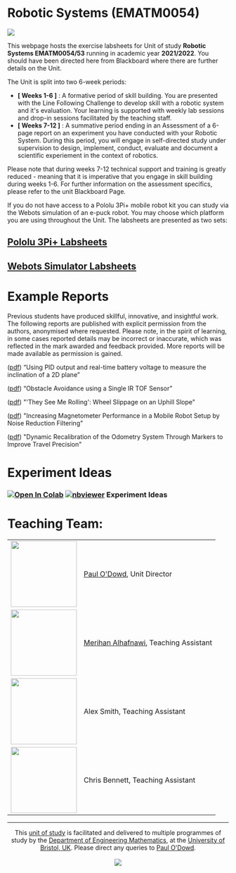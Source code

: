 # Robotic Systems (EMATM0054)

<img src="https://github.com/paulodowd/EMATM0053_21_22/blob/main/images/banner4.JPG?raw=true">
    
This webpage hosts the exercise labsheets for Unit of study **Robotic Systems EMATM0054/53** running in academic year **2021/2022**.  You should have been directed here from Blackboard where there are further details on the Unit.

The Unit is split into two 6-week periods:
- **[ Weeks 1-6 ]** : A formative period of skill building.  You are presented with the Line Following Challenge to develop skill with a robotic system and it's evaluation.  Your learning is supported with weekly lab sessions and drop-in sessions facilitated by the teaching staff. 
- **[ Weeks 7-12 ]** : A summative period ending in an Assessment of a 6-page report on an experiment you have conducted with your Robotic System.  During this period, you will engage in self-directed study under supervision to design, implement, conduct, evaluate and document a scientific experiement in the context of robotics.

Please note that during weeks 7-12 technical support and training is greatly reduced - meaning that it is imperative that you engage in skill building during weeks 1-6.  For further information on the assessment specifics, please refer to the unit Blackboard Page. 

If you do not have access to a Pololu 3Pi+ mobile robot kit you can study via the Webots simulation of an e-puck robot. You may choose which platform you are using throughout the Unit.  The labsheets are presented as two sets:

## <a href="https://github.com/paulodowd/EMATM0053_21_22/blob/main/Pololu3PI.md">Pololu 3Pi+ Labsheets</a>
## <a href="https://github.com/paulodowd/EMATM0053_21_22/blob/main/Webots.md">Webots Simulator Labsheets</a>


# Example Reports

Previous students have produced skillful, innovative, and insightful work.  The following reports are published with explicit permission from the authors, anonymised where requested.  Please note, in the spirit of learning, in some cases reported details may be incorrect or inaccurate, which was reflected in the mark awarded and feedback provided.  More reports will be made available as permission is gained.

(<a href="https://github.com/paulodowd/EMATM0053_21_22/raw/main/Example%20Reports/SG4_T4_BatVoltage.pdf">pdf</a>) “Using PID output and real-time battery voltage to measure the inclination of a 2D plane” 

(<a href="https://github.com/paulodowd/EMATM0053_21_22/raw/main/Example%20Reports/T1_ObsAvoidSingle.pdf">pdf</a>) “Obstacle Avoidance using a Single IR TOF Sensor” 

(<a href="https://github.com/paulodowd/EMATM0053_21_22/raw/main/Example%20Reports/T5_RollingSlippage.pdf">pdf</a>) "'They See Me Rolling': Wheel Slippage on an Uphill Slope"

(<a href="https://github.com/paulodowd/EMATM0053_21_22/raw/main/Example%20Reports/SG7_T4_IncMagPerf.pdf">pdf</a>) "Increasing Magnetometer Performance in a Mobile Robot Setup by Noise Reduction Filtering"

(<a href="https://github.com/paulodowd/EMATM0053_21_22/raw/main/Example%20Reports/SG2_T4_DynamicKinematicRecalibration.pdf">pdf</a>) "Dynamic Recalibration of the Odometry System Through Markers to Improve Travel Precision"


# Experiment Ideas

### [![Open In Colab](https://colab.research.google.com/assets/colab-badge.svg)](https://colab.research.google.com/github/paulodowd/EMATM0053_21_22/blob/main/Experiment_Ideas.ipynb)  [![nbviewer](https://raw.githubusercontent.com/jupyter/design/master/logos/Badges/nbviewer_badge.svg)](https://nbviewer.jupyter.org/github/paulodowd/EMATM0053_21_22/blob/main/Experiment_Ideas.ipynb) Experiment Ideas


# Teaching Team:

<table>
<tr><td><img width="150px" src="https://media-exp1.licdn.com/dms/image/C4D03AQF0NTkKRAj1zw/profile-displayphoto-shrink_800_800/0/1601493011557?e=1638403200&v=beta&t=BRlixjUjpO5xkqezOYENqDICBVpHJWqf_204xTQV-SI"></td><td><a href="https://www.bristol.ac.uk/people/person/Paul-O'Dowd-d54e9ad6-41de-4eef-81c6-1ee227ced8dc/">Paul O'Dowd</a>, Unit Director</td></tr>
  <tr><td><img height="150px" src="https://github.com/paulodowd/EMATM0053_21_22/blob/main/images/Merihan.png?raw=true"></td><td><a href="https://www.farscope.bris.ac.uk/merihan-alhafnawi">Merihan Alhafnawi</a>, Teaching Assistant</td></tr>
    <tr><td><img width="150px" src="https://github.com/paulodowd/EMATM0053_21_22/blob/main/images/BlankPortrait.png?raw=true"></td><td>Alex Smith, Teaching Assistant</td></tr>
    <tr><td><img width="150px" src="https://github.com/paulodowd/EMATM0053_21_22/blob/main/images/BlankPortrait.png?raw=true"></td><td>Chris Bennett, Teaching Assistant</td></tr>
</table>




<hr> 

<p align="center">
    This <a href="https://www.bris.ac.uk/unit-programme-catalogue/UnitDetails.jsa?ayrCode=21%2F22&unitCode=EMATM0054">unit of study</a> is facilitated and delivered to multiple programmes of study by the <a href="http://www.bristol.ac.uk/engineering/departments/engineering-mathematics/">Department of Engineering Mathematics</a>, at the <a href="https://www.bristol.ac.uk/">University of Bristol, UK</a>.  Please direct any queries to <a href="https://www.bristol.ac.uk/people/person/Paul-O'Dowd-d54e9ad6-41de-4eef-81c6-1ee227ced8dc/">Paul O'Dowd</a>.
<br><br>

<img src="https://www.bristol.ac.uk/media-library/protected/images/uob-logo-full-colour-largest-2.png">
</p>




